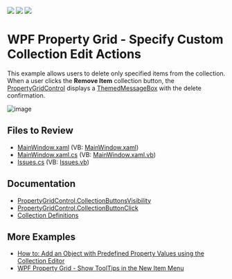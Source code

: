 <!-- default badges list -->
![](https://img.shields.io/endpoint?url=https://codecentral.devexpress.com/api/v1/VersionRange/556756726/22.2.1%2B)
[![](https://img.shields.io/badge/Open_in_DevExpress_Support_Center-FF7200?style=flat-square&logo=DevExpress&logoColor=white)](https://supportcenter.devexpress.com/ticket/details/T1123398)
[![](https://img.shields.io/badge/📖_How_to_use_DevExpress_Examples-e9f6fc?style=flat-square)](https://docs.devexpress.com/GeneralInformation/403183)
<!-- default badges end -->
# WPF Property Grid - Specify Custom Collection Edit Actions

This example allows users to delete only specified items from the collection. When a user clicks the **Remove Item** collection button, the [PropertyGridControl](https://docs.devexpress.com/WPF/DevExpress.Xpf.PropertyGrid.PropertyGridControl) displays a [ThemedMessageBox](https://docs.devexpress.com/WPF/DevExpress.Xpf.Core.ThemedMessageBox) with the delete confirmation.

![image](https://user-images.githubusercontent.com/65009440/197537237-740e6ffa-4878-4349-ba4e-e5032bd899f3.png)

## Files to Review

- [MainWindow.xaml](./CS/MainWindow.xaml) (VB: [MainWindow.xaml](./VB/MainWindow.xaml))
- [MainWindow.xaml.cs](./CS/MainWindow.xaml.cs) (VB: [MainWindow.xaml.vb](./VB/MainWindow.xaml.vb))
- [Issues.cs](./CS/Issues.cs) (VB: [Issues.vb](./VB/Issues.vb))

## Documentation

- [PropertyGridControl.CollectionButtonsVisibility](https://docs.devexpress.com/WPF/DevExpress.Xpf.PropertyGrid.PropertyGridControl.CollectionButtonsVisibility?v=22.2)
- [PropertyGridControl.CollectionButtonClick](https://docs.devexpress.devx/WPF/DevExpress.Xpf.PropertyGrid.PropertyGridControl.CollectionButtonClick?v=22.2)
- [Collection Definitions](https://docs.devexpress.com/WPF/15719/controls-and-libraries/property-grid/property-definitions/collection-definitions)

## More Examples

- [How to: Add an Object with Predefined Property Values using the Collection Editor](https://github.com/DevExpress-Examples/how-to-add-an-object-with-predefined-property-values-using-the-collection-editor-e4855)
- [WPF Property Grid - Show ToolTips in the New Item Menu](https://github.com/DevExpress-Examples/wpf-property-grid-show-tooltips-in-new-item-menu)

